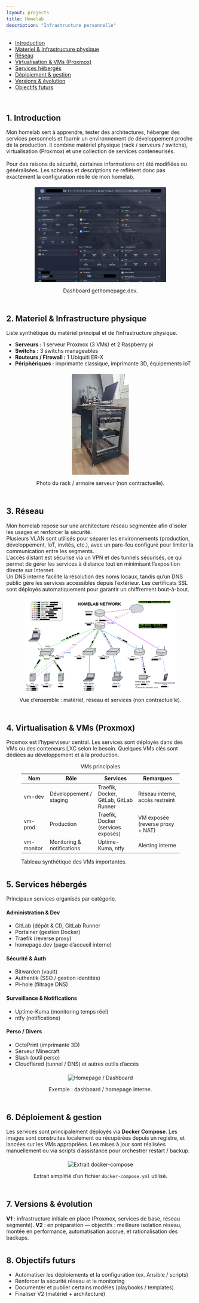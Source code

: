 ```yaml
---
layout: projects
title: Homelab
description: "Infrastructure personnelle"
---
```


<nav id="toc">
  <ul>
    <li><a href="#1-introduction">Introduction</a></li>
    <li><a href="#2-materiel--infrastructure-physique">Materiel & Infrastructure physique</a></li>
    <li><a href="#3-réseau">Réseau</a></li>
    <li><a href="#4-virtualisation--vms-proxmox">Virtualisation & VMs (Proxmox)</a></li>
    <li><a href="#5-services-hébergés">Services hébergés</a></li>
    <li><a href="#6-déploiement--gestion">Déploiement & gestion</a></li>
    <li><a href="#7-versions--évolution">Versions & évolution</a></li>
    <li><a href="#8-objectifs-futurs">Objectifs futurs</a></li>
  </ul>
</nav>

<div id="lightbox">
  <img id="lightbox-img">
</div>

<!-- 1. Introduction -->
## 1. Introduction
<div style="margin-bottom: 40px;">
  <p>
    Mon homelab sert à apprendre, tester des architectures, héberger des services personnels et fournir un
    environnement de développement proche de la production. Il combine matériel physique (rack / serveurs / switchs),
    virtualisation (Proxmox) et une collection de services conteneurisés.
    <br/><br/>
    Pour des raisons de sécurité, certaines informations ont été modifiées ou généralisées. Les schémas et descriptions ne reflètent donc pas exactement la configuration réelle de mon homelab.
  </p>

  <!-- schéma global -->
  <div style="text-align:center;display: flex;flex-direction: column;align-items: center;margin: 20px 0;">
    <img src="images/homepage_dashboard.png" alt="Dashboard gethomepage.dev" class="zoomable zoomable-item" style="max-width: 70%;">
    <p class="caption">Dashboard gethomepage.dev.</p>
  </div>
</div>

<!-- 2. Matériel & Infrastructure physique -->
## 2. Materiel & Infrastructure physique
<div style="margin-bottom: 40px;">
  <p>Liste synthétique du matériel principal et de l’infrastructure physique.</p>

  <ul>
    <li><strong>Serveurs :</strong> 1 serveur Proxmox (3 VMs) et 2 Raspberry pi</li>
    <li><strong>Switchs :</strong> 3 switchs manageables</li>
    <li><strong>Routeurs / Firewall :</strong> 1 Ubiquiti ER-X</li>
    <li><strong>Périphériques :</strong> imprimante classique, imprimante 3D, équipements IoT</li>
  </ul>

  <div style="text-align:center;display: flex;flex-direction: column;align-items: center;margin: 20px 0;">
    <img src="images/homelab_rack.png" alt="Photo du rack / serveurs" class="zoomable zoomable-item" style="max-width: 30%">
    <p class="caption">Photo du rack / armoire serveur (non contractuelle).</p>
  </div>
</div>

<!-- 3. Réseau -->
## 3. Réseau
<div style="margin-bottom: 40px;">
  <p>
    Mon homelab repose sur une architecture réseau segmentée afin d’isoler les usages et renforcer la sécurité.<br/>
    Plusieurs VLAN sont utilisés pour séparer les environnements (production, développement, IoT, invités, etc.), avec un pare-feu configuré pour limiter la communication entre les segments.<br/>
    L’accès distant est sécurisé via un VPN et des tunnels sécurisés, ce qui permet de gérer les services à distance tout en minimisant l’exposition directe sur Internet.<br/>
    Un DNS interne facilite la résolution des noms locaux, tandis qu’un DNS public gère les services accessibles depuis l’extérieur. Les certificats SSL sont déployés automatiquement pour garantir un chiffrement bout-à-bout.
  </p>

  <div style="text-align:center;display: flex;flex-direction: column;align-items: center;margin: 20px 0;">
    <img src="images/homelab_schema.png" alt="Vue d'ensemble du Homelab (schéma)" class="zoomable zoomable-item" style="max-width: 80%;">
    <p class="caption">Vue d’ensemble : matériel, réseau et services (non contractuelle).</p>
  </div>
</div>

<!-- 4. Virtualisation & VMs -->
## 4. Virtualisation & VMs (Proxmox)
<div style="margin-bottom: 40px;">
  <p>
    Proxmox est l’hyperviseur central. Les services sont déployés dans des VMs ou des conteneurs LXC selon le besoin.
    Quelques VMs clés sont dédiées au développement et à la production.
  </p>

  <!-- tableau VMs -->
  <figure>
    <table>
      <caption>VMs principales</caption>
      <thead>
        <tr>
          <th>Nom</th>
          <th>Rôle</th>
          <th>Services</th>
          <th>Remarques</th>
        </tr>
      </thead>
      <tbody>
        <tr>
          <td>vm-dev</td>
          <td>Développement / staging</td>
          <td>Traefik, Docker, GitLab, GitLab Runner</td>
          <td>Réseau interne, accès restreint</td>
        </tr>
        <tr>
          <td>vm-prod</td>
          <td>Production</td>
          <td>Traefik, Docker (services exposés)</td>
          <td>VM exposée (reverse proxy + NAT)</td>
        </tr>
        <tr>
          <td>vm-monitor</td>
          <td>Monitoring & notifications</td>
          <td>Uptime-Kuma, ntfy</td>
          <td>Alerting interne</td>
        </tr>
      </tbody>
    </table>
    <figcaption>Tableau synthétique des VMs importantes.</figcaption>
  </figure>
</div>

<!-- 5. Services hébergés -->
## 5. Services hébergés
<div style="margin-bottom: 40px;">
  <p>Principaux services organisés par catégorie.</p>

  <h4>Administration & Dev</h4>
  <ul>
    <li>GitLab (dépôt & CI), GitLab Runner</li>
    <li>Portainer (gestion Docker)</li>
    <li>Traefik (reverse proxy)</li>
    <li>homepage.dev (page d’accueil interne)</li>
  </ul>

  <h4>Sécurité & Auth</h4>
  <ul>
    <li>Bitwarden (vault)</li>
    <li>Authentik (SSO / gestion identités)</li>
    <li>Pi-hole (filtrage DNS)</li>
  </ul>

  <h4>Surveillance & Notifications</h4>
  <ul>
    <li>Uptime-Kuma (monitoring temps réel)</li>
    <li>ntfy (notifications)</li>
  </ul>

  <h4>Perso / Divers</h4>
  <ul>
    <li>OctoPrint (imprimante 3D)</li>
    <li>Serveur Minecraft</li>
    <li>Slash (outil perso)</li>
    <li>Cloudflared (tunnel / DNS) et autres outils d’accès</li>
  </ul>

  <div style="text-align:center;display: flex;flex-direction: column;align-items: center;margin: 20px 0;">
    <img src="images/homelab_homepage.png" alt="Homepage / Dashboard" class="zoomable zoomable-item">
    <p class="caption">Exemple : dashboard / homepage interne.</p>
  </div>
</div>

<!-- 6. Déploiement & gestion (Docker-compose) -->
## 6. Déploiement & gestion
<div style="margin-bottom: 40px;">
  <p>
    Les services sont principalement déployés via <strong>Docker Compose</strong>. Les images sont construites localement
    ou récupérées depuis un registre, et lancées sur les VMs appropriées. Les mises à jour sont réalisées manuellement ou via
    scripts d’assistance pour orchestrer restart / backup.
  </p>

  <div style="text-align:center;display: flex;flex-direction: column;align-items: center;margin: 20px 0;">
    <img src="images/docker-compose-example" alt="Extrait docker-compose" class="zoomable zoomable-item">
    <p class="caption">Extrait simplifié d’un fichier <code>docker-compose.yml</code> utilisé.</p>
  </div>
</div>

<!-- 7. Versions (V1 / V2) -->
## 7. Versions & évolution
<div style="margin-bottom: 40px;">
  <p>
    <strong>V1</strong> : infrastructure initiale en place (Proxmox, services de base, réseau segmenté).  
    <strong>V2</strong> : en préparation — objectifs : meilleure isolation réseau, montée en performance, automatisation accrue, et rationalisation des backups.
  </p>
</div>

<!-- 8. Objectifs futurs -->
## 8. Objectifs futurs
<div style="margin-bottom: 40px;">
  <ul>
    <li>Automatiser les déploiements et la configuration (ex. Ansible / scripts)</li>
    <li>Renforcer la sécurité réseau et le monitoring</li>
    <li>Documenter et publier certains modèles (playbooks / templates)</li>
    <li>Finaliser V2 (matériel + architecture)</li>
  </ul>
</div>
